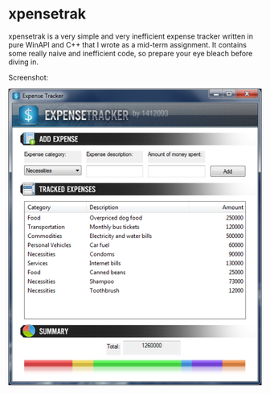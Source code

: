 # xpensetrak
xpensetrak is a very simple and very inefficient expense tracker written in pure WinAPI and C++ that I wrote as a mid-term assignment. It contains some really naive and inefficient code, so prepare your eye bleach before diving in.

Screenshot:

![xpensetrak screenshot](screenshot.png)
